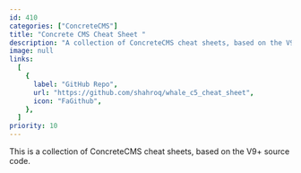 ```yaml
---
id: 410
categories: ["ConcreteCMS"]
title: "Concrete CMS Cheat Sheet "
description: "A collection of ConcreteCMS cheat sheets, based on the V9+ source code."
image: null
links:
  [
    {
      label: "GitHub Repo",
      url: "https://github.com/shahroq/whale_c5_cheat_sheet",
      icon: "FaGithub",
    },
  ]
priority: 10
---
```


This is a collection of ConcreteCMS cheat sheets, based on the V9+ source code.
